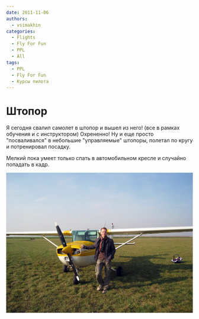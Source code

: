 ```yaml
---
date: 2011-11-06
authors:
  - vsimakhin
categories:
  - Flights
  - Fly For Fun
  - PPL
  - All
tags:
  - PPL
  - Fly For Fun
  - Курсы пилота
---
```


# Штопор

Я сегодня свалил самолет в штопор и вышел из него! (все в рамках обучения и с инструктором) Охрененно! Ну и еще просто "посваливался" в небольшие "управляемые" штопоры, полетал по кругу и потренировал посадку.

Мелкий пока умеет только спать в автомобильном кресле и случайно попадать в кадр.

![](IMG_1303.jpg)